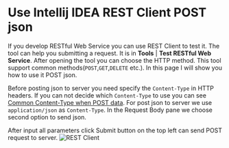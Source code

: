 # Use Intellij IDEA REST Client POST json
If you develop RESTful Web Service you can use REST Client to test it. The tool can help you submitting
a request. It is in **Tools** | **Test RESTful Web Service**. After opening the tool you can choose the 
HTTP method. This tool support common methods(`POST`,`GET`,`DELETE` etc.). In this page I will show you 
how to use it POST json.

Before posting json to server you need specify the `Content-Type` in HTTP headers. If you can not decide which
`Content-Type` to use you can see [Common Content-Type when POST data](http://www.henryxi.com/common-content-type-when-post-data).
For post json to server we use `application/json` as `Content-Type`. In the Request Body pane we choose
second option to send json.

After input all parameters click Submit button on the top left can send POST request to server.
![REST Client](http://a.disquscdn.com/uploads/mediaembed/images/3800/5825/original.jpg)